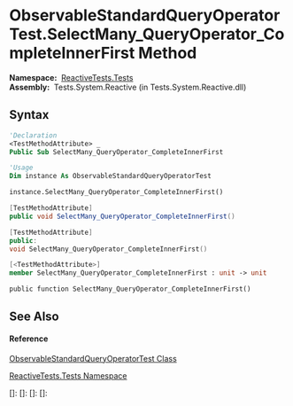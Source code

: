 # ObservableStandardQueryOperatorTest.SelectMany\_QueryOperator\_CompleteInnerFirst Method

**Namespace:**  [ReactiveTests.Tests](ReactiveTests.Tests\ReactiveTests.Tests.md)  
**Assembly:**  Tests.System.Reactive (in Tests.System.Reactive.dll)

## Syntax

```vb
'Declaration
<TestMethodAttribute> _
Public Sub SelectMany_QueryOperator_CompleteInnerFirst
```

```vb
'Usage
Dim instance As ObservableStandardQueryOperatorTest

instance.SelectMany_QueryOperator_CompleteInnerFirst()
```

```csharp
[TestMethodAttribute]
public void SelectMany_QueryOperator_CompleteInnerFirst()
```

```c++
[TestMethodAttribute]
public:
void SelectMany_QueryOperator_CompleteInnerFirst()
```

```fsharp
[<TestMethodAttribute>]
member SelectMany_QueryOperator_CompleteInnerFirst : unit -> unit 
```

```jscript
public function SelectMany_QueryOperator_CompleteInnerFirst()
```

## See Also

#### Reference

[ObservableStandardQueryOperatorTest Class](ObservableStandardQueryOperatorTest\ObservableStandardQueryOperatorTest.md)

[ReactiveTests.Tests Namespace](ReactiveTests.Tests\ReactiveTests.Tests.md)

[]: 
[]: 
[]: 
[]: 